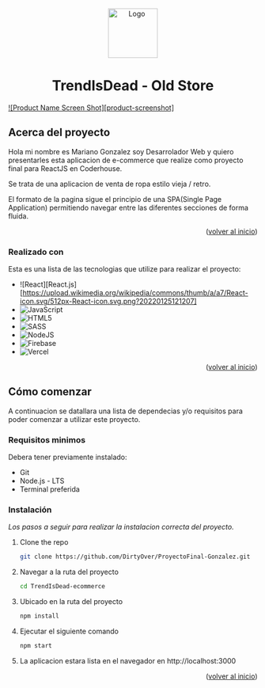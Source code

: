 
<a name="readme-top"></a>

<!-- PROYECTO LOGO -->
<br />
<div align="center">
  <a href="link-de-la-app">
    <img src="https://res.cloudinary.com/doxresimt/image/upload/v1681864825/logito_pa_bmsddt.png" alt="Logo" width="100" height="100">
  </a>

  <h1 align="center">TrendIsDead - Old Store</h1>

</div>

<!-- SOBRE EL PROYECTO -->
[![Product Name Screen Shot][product-screenshot]](https://TrendIsDead-ecommerce.vercel.app/)

## Acerca del proyecto

Hola mi nombre es Mariano Gonzalez soy Desarrolador Web y quiero presentarles esta aplicacion de e-commerce que realize como proyecto final para ReactJS en Coderhouse.
 
Se trata de una aplicacion de venta de ropa estilo vieja / retro.

El formato de la pagina sigue el principio de una SPA(Single Page Application) permitiendo navegar entre las diferentes secciones de forma fluida.

<p align="right">(<a href="#readme-top">volver al inicio</a>)</p>


### Realizado con

Esta es una lista de las tecnologias que utilize para realizar el proyecto:

* ![React][React.js][https://upload.wikimedia.org/wikipedia/commons/thumb/a/a7/React-icon.svg/512px-React-icon.svg.png?20220125121207]
* ![JavaScript](https://img.shields.io/badge/javascript-%23323330.svg?style=for-the-badge&logo=javascript&logoColor=%23F7DF1E)
* ![HTML5](https://img.shields.io/badge/html5-%23E34F26.svg?style=for-the-badge&logo=html5&logoColor=white)
* ![SASS](https://img.shields.io/badge/SASS-hotpink.svg?style=for-the-badge&logo=SASS&logoColor=white)
* ![NodeJS](https://img.shields.io/badge/node.js-6DA55F?style=for-the-badge&logo=node.js&logoColor=white)
* ![Firebase](https://img.shields.io/badge/firebase-%23039BE5.svg?style=for-the-badge&logo=firebase)
* ![Vercel](https://img.shields.io/badge/vercel-%23000000.svg?style=for-the-badge&logo=vercel&logoColor=white)


<p align="right">(<a href="#readme-top">volver al inicio</a>)</p>



<!-- GETTING STARTED -->
## Cómo comenzar

A continuacion se datallara una lista de dependecias y/o requisitos para poder comenzar a utilizar este proyecto.

### Requisitos minimos

Debera tener previamente instalado:

* Git
* Node.js - LTS
* Terminal preferida

### Instalación

_Los pasos a seguir para realizar la instalacion correcta del proyecto._


1. Clone the repo
   ```sh
   git clone https://github.com/DirtyOver/ProyectoFinal-Gonzalez.git
   ```
2. Navegar a la ruta del proyecto
    ```sh
   cd TrendIsDead-ecommerce
   ```
3. Ubicado en la ruta del proyecto
   ```sh
   npm install
   ```
4. Ejecutar el siguiente comando
   ```sh
   npm start
   ```
5. La aplicacion estara lista en el navegador en http://localhost:3000

<p align="right">(<a href="#readme-top">volver al inicio</a>)</p>



